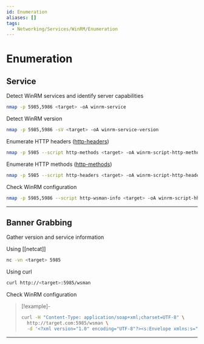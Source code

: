 ```yaml
---
id: Enumeration
aliases: []
tags:
  - Networking/Services/WinRM/Enumeration
---
```


# Enumeration

<!-- Service {{{-->
## Service

Detect WinRM services and identify server capabilities

```sh
nmap -p 5985,5986 <target> -oA winrm-service
```

Detect WinRM version

```sh
nmap -p 5985,5986 -sV <target> -oA winrm-service-version
```

Enumerate HTTP headers ([http-headers](https://nmap.org/nsedoc/scripts/http-methods.html))

```sh
nmap -p 5985 --script http-methods <target> -oA winrm-script-http-methods
```

Enumerate HTTP methods ([http-methods](https://nmap.org/nsedoc/scripts/http-methods.html))

```sh
nmap -p 5985 --script http-headers <target> -oA winrm-script-http-headers
```

Check WinRM configuration

```sh
nmap -p 5985,5986 --script http-wsman-info <target> -oA winrm-script-hhtp-wsman-info
```

___

<!-- }}} -->

<!-- Banner Grabbing {{{-->
## Banner Grabbing

Gather version and service information

Using [[netcat]]

```sh
nc -vn <target> 5985
```

Using curl

```sh
curl http://<target>:5985/wsman
```

Check WinRM configuration

> [!example]-
>
> ```sh
> curl -H "Content-Type: application/soap+xml;charset=UTF-8" \
>   http://target.com:5985/wsman \
>   -d '<?xml version="1.0" encoding="UTF-8"?><s:Envelope xmlns:s="http://www.w3.org/2003/05/soap-envelope" xmlns:wsmid="http://schemas.dmtf.org/wbem/wsman/identity/1/wsmanidentity.xsd"><s:Header/><s:Body><wsmid:Identify/></s:Body></s:Envelope>'
> ```

___
<!-- }}} -->
